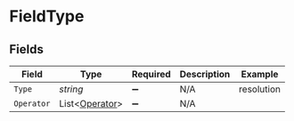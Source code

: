 # FieldType


## Fields

| Field                                               | Type                                                | Required                                            | Description                                         | Example                                             |
| --------------------------------------------------- | --------------------------------------------------- | --------------------------------------------------- | --------------------------------------------------- | --------------------------------------------------- |
| `Type`                                              | *string*                                            | :heavy_minus_sign:                                  | N/A                                                 | resolution                                          |
| `Operator`                                          | List<[Operator](../../Models/Requests/Operator.md)> | :heavy_minus_sign:                                  | N/A                                                 |                                                     |